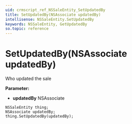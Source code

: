 ```yaml
---
uid: crmscript_ref_NSSaleEntity_SetUpdatedBy
title: SetUpdatedBy(NSAssociate updatedBy)
intellisense: NSSaleEntity.SetUpdatedBy
keywords: NSSaleEntity, GetUpdatedBy
so.topic: reference
---
```


# SetUpdatedBy(NSAssociate updatedBy)

Who updated the sale

**Parameter:** 
* **updatedBy** NSAssociate

```crmscript
NSSaleEntity thing;
NSAssociate updatedBy;
thing.SetUpdatedBy(updatedBy);
```

